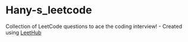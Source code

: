 # Hany-s_leetcode
Collection of LeetCode questions to ace the coding interview! - Created using [LeetHub](https://github.com/QasimWani/LeetHub)
